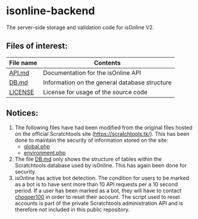 # isonline-backend
The server-side storage and validation code for isOnline V2.

## Files of interest:
| File name      | Contents                                      |
| -------------- | --------------------------------------------- |
| [API.md]       | Documentation for the isOnline API            |
| [DB.md]        | Information on the general database structure |
| [LICENSE]      | License for usage of the source code          |

## Notices:
1. The following files have had been modified from the original files hosted on
   the official Scratchtools site (<https://scratchtools.tk/>). This has been
   done to maintain the security of information stored on the site:
   * [global.php]
   * [environment.php]
2. The file [DB.md] only shows the structure of tables within the Scratchtools
   database used by isOnline. This has again been done for security.
3. isOnline has active bot detection. The condition for users to be marked as a
   bot is to have sent more than 10 API requests per a 10 second period. If a
   user has been marked as a bot, they will have to contact
   [chooper100](https://scratch.mit.edu/users/chooper100/) in order to reset
   their account. The script used to reset accounts is part of the private
   Scratchtools administration API and is therefore not included in this public
   repository.

[API.md]: ../master/API.md
[DB.md]: ../master/DB.md
[LICENSE]: ../master/LICENSE
[global.php]: ../master/src/global.php
[environment.php]: ../master/src/environment.php
